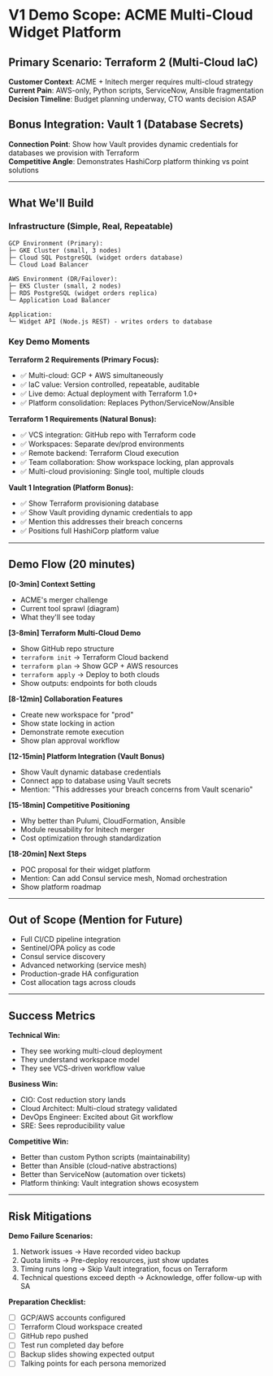 # V1 Demo Scope: ACME Multi-Cloud Widget Platform

## Primary Scenario: Terraform 2 (Multi-Cloud IaC)
**Customer Context**: ACME + Initech merger requires multi-cloud strategy  
**Current Pain**: AWS-only, Python scripts, ServiceNow, Ansible fragmentation  
**Decision Timeline**: Budget planning underway, CTO wants decision ASAP

## Bonus Integration: Vault 1 (Database Secrets)
**Connection Point**: Show how Vault provides dynamic credentials for databases we provision with Terraform  
**Competitive Angle**: Demonstrates HashiCorp platform thinking vs point solutions

---

## What We'll Build

### Infrastructure (Simple, Real, Repeatable)
```
GCP Environment (Primary):
├─ GKE Cluster (small, 3 nodes)
├─ Cloud SQL PostgreSQL (widget orders database)
└─ Cloud Load Balancer

AWS Environment (DR/Failover):
├─ EKS Cluster (small, 2 nodes)  
├─ RDS PostgreSQL (widget orders replica)
└─ Application Load Balancer

Application:
└─ Widget API (Node.js REST) - writes orders to database
```

### Key Demo Moments

**Terraform 2 Requirements (Primary Focus):**
- ✅ Multi-cloud: GCP + AWS simultaneously
- ✅ IaC value: Version controlled, repeatable, auditable
- ✅ Live demo: Actual deployment with Terraform 1.0+
- ✅ Platform consolidation: Replaces Python/ServiceNow/Ansible

**Terraform 1 Requirements (Natural Bonus):**
- ✅ VCS integration: GitHub repo with Terraform code
- ✅ Workspaces: Separate dev/prod environments
- ✅ Remote backend: Terraform Cloud execution
- ✅ Team collaboration: Show workspace locking, plan approvals
- ✅ Multi-cloud provisioning: Single tool, multiple clouds

**Vault 1 Integration (Platform Bonus):**
- ✅ Show Terraform provisioning database
- ✅ Show Vault providing dynamic credentials to app
- ✅ Mention this addresses their breach concerns
- ✅ Positions full HashiCorp platform value

---

## Demo Flow (20 minutes)

**[0-3min] Context Setting**
- ACME's merger challenge
- Current tool sprawl (diagram)
- What they'll see today

**[3-8min] Terraform Multi-Cloud Demo**
- Show GitHub repo structure
- `terraform init` → Terraform Cloud backend
- `terraform plan` → Show GCP + AWS resources
- `terraform apply` → Deploy to both clouds
- Show outputs: endpoints for both clouds

**[8-12min] Collaboration Features**
- Create new workspace for "prod"
- Show state locking in action
- Demonstrate remote execution
- Show plan approval workflow

**[12-15min] Platform Integration (Vault Bonus)**
- Show Vault dynamic database credentials
- Connect app to database using Vault secrets
- Mention: "This addresses your breach concerns from Vault scenario"

**[15-18min] Competitive Positioning**
- Why better than Pulumi, CloudFormation, Ansible
- Module reusability for Initech merger
- Cost optimization through standardization

**[18-20min] Next Steps**
- POC proposal for their widget platform
- Mention: Can add Consul service mesh, Nomad orchestration
- Show platform roadmap

---

## Out of Scope (Mention for Future)

- Full CI/CD pipeline integration
- Sentinel/OPA policy as code
- Consul service discovery
- Advanced networking (service mesh)
- Production-grade HA configuration
- Cost allocation tags across clouds

---

## Success Metrics

**Technical Win:**
- They see working multi-cloud deployment
- They understand workspace model
- They see VCS-driven workflow value

**Business Win:**
- CIO: Cost reduction story lands
- Cloud Architect: Multi-cloud strategy validated
- DevOps Engineer: Excited about Git workflow
- SRE: Sees reproducibility value

**Competitive Win:**
- Better than custom Python scripts (maintainability)
- Better than Ansible (cloud-native abstractions)
- Better than ServiceNow (automation over tickets)
- Platform thinking: Vault integration shows ecosystem

---

## Risk Mitigations

**Demo Failure Scenarios:**
1. Network issues → Have recorded video backup
2. Quota limits → Pre-deploy resources, just show updates
3. Timing runs long → Skip Vault integration, focus on Terraform
4. Technical questions exceed depth → Acknowledge, offer follow-up with SA

**Preparation Checklist:**
- [ ] GCP/AWS accounts configured
- [ ] Terraform Cloud workspace created
- [ ] GitHub repo pushed
- [ ] Test run completed day before
- [ ] Backup slides showing expected output
- [ ] Talking points for each persona memorized
